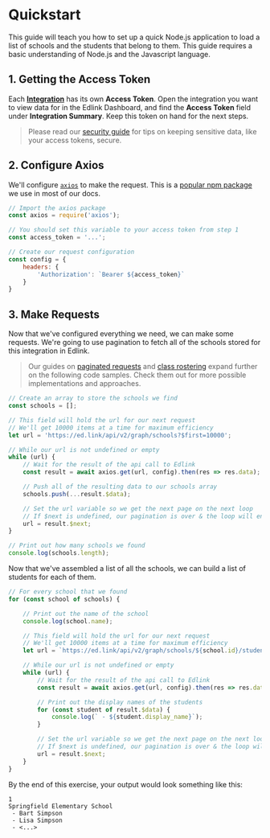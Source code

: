 # Quickstart

This guide will teach you how to set up a quick Node.js application to load a list of schools and the students that
belong to them. This guide requires a basic understanding of Node.js and the Javascript language.

## 1. Getting the Access Token

Each **[Integration](/docs/api/v2.0/models/internal/integration)** has its own **Access Token**. Open the integration
you want to view data for in the Edlink Dashboard, and find the **Access Token** field under **Integration Summary**.
Keep this token on hand for the next steps.

> Please read our [security guide](security) for tips on keeping sensitive data, like your access tokens, secure.

## 2. Configure Axios

We'll configure [`axios`](https://www.npmjs.com/package/axios) to make the request. This is
a [popular npm package](https://www.npmjs.com/package/axios) we use in most of our docs.

```javascript
// Import the axios package
const axios = require('axios');

// You should set this variable to your access token from step 1
const access_token = '...';

// Create our request configuration
const config = {
	headers: {
		'Authorization': `Bearer ${access_token}`
	}
}
```

## 3. Make Requests

Now that we've configured everything we need, we can make some requests. We're going to use pagination to fetch all of
the schools stored for this integration in Edlink.

> Our guides on [paginated requests](paginated-requests) and [class rostering](class-rostering) expand further on the following code samples. Check them out for more possible implementations and approaches.

```javascript
// Create an array to store the schools we find
const schools = [];

// This field will hold the url for our next request
// We'll get 10000 items at a time for maximum efficiency
let url = 'https://ed.link/api/v2/graph/schools?$first=10000';

// While our url is not undefined or empty
while (url) {
	// Wait for the result of the api call to Edlink
	const result = await axios.get(url, config).then(res => res.data);

	// Push all of the resulting data to our schools array
	schools.push(...result.$data);

	// Set the url variable so we get the next page on the next loop
	// If $next is undefined, our pagination is over & the loop will end
	url = result.$next;
}

// Print out how many schools we found
console.log(schools.length);
```

Now that we've assembled a list of all the schools, we can build a list of students for each of them.

```javascript
// For every school that we found
for (const school of schools) {

	// Print out the name of the school
	console.log(school.name);

	// This field will hold the url for our next request
	// We'll get 10000 items at a time for maximum efficiency
	let url = `https://ed.link/api/v2/graph/schools/${school.id}/students?$first=10000`;

	// While our url is not undefined or empty
	while (url) {
		// Wait for the result of the api call to Edlink
		const result = await axios.get(url, config).then(res => res.data);

		// Print out the display names of the students
		for (const student of result.$data) {
			console.log(` - ${student.display_name}`);
		}

		// Set the url variable so we get the next page on the next loop
		// If $next is undefined, our pagination is over & the loop will end
		url = result.$next;
	}
}
```

By the end of this exercise, your output would look something like this:

```text
1
Springfield Elementary School
 - Bart Simpson
 - Lisa Simpson
 - <...>
```
